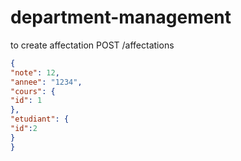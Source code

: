 # department-management

to create affectation 
 POST /affectations
```json
{
"note": 12,
"annee": "1234",
"cours": {
"id": 1
},
"etudiant": {
"id":2
}
}
```
